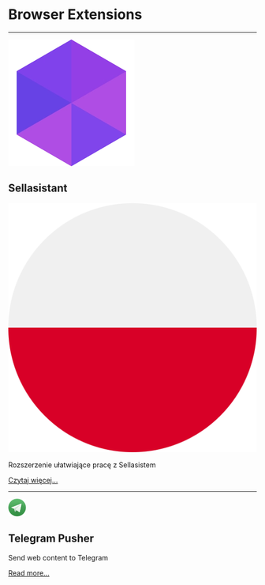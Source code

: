 # Browser Extensions
***
<div markdown="1" class="project-header">
<img class="project-icon" src="assets/images/icons/sa.webp">

## Sellasistant

<img class="country-icon" src="assets/images/poland.png">

</div>

Rozszerzenie ułatwiające pracę z Sellasistem

<a href="./sellasistant.html">Czytaj więcej...</a>

<!-- ***

<img src="assets/images/icons/ess.webp" height="36">

## Edytor Stron Shoper <img src="assets/images/poland.png" width="16">

Skrót do edytora Shoper dla produktów, kategorii i stron informacyjnych

<a class="paragraph-link" href="/shoper_editor.html">Czytaj więcej...</a> -->

***

<div markdown="1" class="project-header">

<img src="assets/images/icons/tp.webp" height="36">

## Telegram Pusher

Send web content to Telegram
</div>

<a href="./telegram_pusher.html">Read more...</a>


